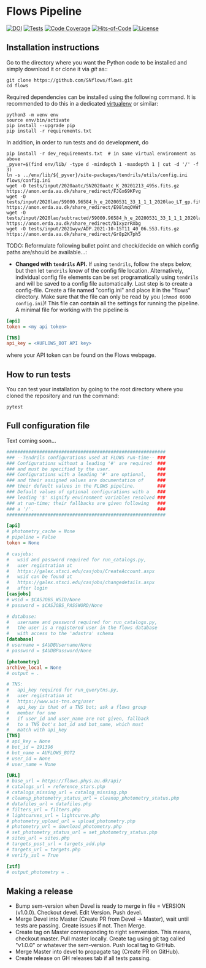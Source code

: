 # Flows Pipeline
[![DOI](https://zenodo.org/badge/241705955.svg)](https://zenodo.org/badge/latestdoi/241705955)
[![Tests](https://github.com/SNflows/flows/actions/workflows/tests.yml/badge.svg?branch=devel)](https://github.com/SNflows/flows/actions/workflows/tests.yml)
[![Code Coverage](https://codecov.io/github/SNflows/flows/branch/devel/graph/badge.svg?token=H8CQGPG0U6)](https://codecov.io/github/SNflows/flows)
[![Hits-of-Code](https://hitsofcode.com/github/SNflows/flows?branch=devel)](https://hitsofcode.com/view/github/SNflows/flows?branch=devel)
[![License](https://img.shields.io/github/license/SNflows/flows.svg)](https://github.com/SNflows/flows/blob/devel/LICENSE)

## Installation instructions
Go to the directory where you want the Python code to be installed and simply download it or clone it via *git* as::

```shell
git clone https://github.com/SNflows/flows.git
cd flows
```

Required dependencies can be installed using the following command. It is recommended to do this in a dedicated [virtualenv](https://virtualenv.pypa.io/en/stable/) or similar:

```shell
python3 -m venv env
source env/bin/activate
pip install --upgrade pip
pip install -r requirements.txt
```

In addition, in order to run tests and do development, do

```shell
pip install -r dev_requirements.txt  # in same virtual environment as above
_pyver=$(find env/lib/ -type d -mindepth 1 -maxdepth 1 | cut -d '/' -f 3)
ln -s ../env/lib/${_pyver}/site-packages/tendrils/utils/config.ini flows/config.ini
wget -O tests/input/2020aatc/SN2020aatc_K_20201213_495s.fits.gz https://anon.erda.au.dk/share_redirect/FJGx69KFvg
wget -O tests/input/2020lao/59000.96584_h_e_20200531_33_1_1_1_2020lao_LT_gp.fits.gz https://anon.erda.au.dk/share_redirect/E98lmqOVWf
wget -O tests/input/2020lao/subtracted/59000.96584_h_e_20200531_33_1_1_1_2020lao_LT_gpdiff.fits.gz https://anon.erda.au.dk/share_redirect/bIxyzrRXbg
wget -O tests/input/2021wyw/ADP.2021-10-15T11_40_06.553.fits.gz https://anon.erda.au.dk/share_redirect/Gr8p2K7ph5
```

TODO: Reformulate following bullet point and check/decide on which config paths are/should be available...:

* **Changed with ``tendrils`` API.** If using ``tendrils``, follow the steps below, but then let ``tendrils`` know of the config file location. Alternatively, individual config file elements can be set programatically using `tendrils` and will be saved to a config file automatically. Last step is to create a config-file. Create a file named "config.ini" and place it in the "flows" directory. Make sure that the file can only be read by you (``chmod 0600 config.ini``)!
This file can contain all the settings for running the pipeline. A minimal file for working with the pipeline is

```ini
[api]
token = <my api token>

[TNS]
api_key = <AUFLOWS_BOT API key>
```

where your API token can be found on the Flows webpage.

## How to run tests

You can test your installation by going to the root directory where you cloned the repository and run the command:

```shell
pytest
```

## Full configuration file

Text coming soon...

```ini
##########################################################
### --Tendrils configurations used at FLOWS run-time-- ###
### Configurations without a leading '#' are required  ###
### and must be specified by the user.                 ###
### Configurations with a leading '#' are optional,    ###
### and their assigned values are documentation of     ###
### their default values in the FLOWS pipeline.        ###
### Default values of optional configurations with a   ###
### leading '$' signify environment variables resolved ###
### at run-time; their fallbacks are given following   ###
### a '/'.                                             ###
##########################################################

[api]
# photometry_cache = None
# pipeline = False
token = None

# casjobs:
#   wsid and password required for run_catalogs.py,
#   user registration at
#   https://galex.stsci.edu/casjobs/CreateAccount.aspx
#   wsid can be found at
#   https://galex.stsci.edu/casjobs/changedetails.aspx
#   after login
[casjobs]
# wsid = $CASJOBS_WSID/None
# password = $CASJOBS_PASSWORD/None

# database:
#   username and password required for run_catalogs.py,
#   the user is a registered user in the flows database
#   with access to the 'adastra' schema
[database]
# username = $AUDBUsername/None
# password = $AUDBPassword/None

[photometry]
archive_local = None
# output = .

# TNS:
#   api_key required for run_querytns.py,
#   user registration at
#   https://www.wis-tns.org/user
#   api_key is that of a TNS bot; ask a flows group
#   member for one
#   if user_id and user_name are not given, fallback
#   to a TNS bot's bot_id and bot_name, which must
#   match with api_key
[TNS]
# api_key = None
# bot_id = 191396
# bot_name = AUFLOWS_BOT2
# user_id = None
# user_name = None

[URL]
# base_url = https://flows.phys.au.dk/api/
# catalogs_url = reference_stars.php
# catalogs_missing_url = catalog_missing.php
# cleanup_photometry_status_url = cleanup_photometry_status.php
# datafiles_url = datafiles.php
# filters_url = filters.php
# lightcurves_url = lightcurve.php
# photometry_upload_url = upload_photometry.php
# photometry_url = download_photometry.php
# set_photometry_status_url = set_photometry_status.php
# sites_url = sites.php
# targets_post_url = targets_add.php
# targets_url = targets.php
# verify_ssl = True

[ztf]
# output_photometry = .
```

## Making a release

 - Bump sem-version when Devel is ready to merge in file = VERSION (v1.0.0). Checkout devel. Edit Version. Push devel.
 - Merge Devel into Master (Create PR from Devel -> Master), wait until tests are passing. Create issues if not. Then Merge.
 - Create tag on Master corresponding to right semversion. This means, checkout master. Pull master locally. Create tag using git tag called "v1.0.0" or whatever the sem-version. Push local tag to GitHub.
 - Merge Master into devel to propagate tag (Create PR on GitHub).
 - Create release on GH releases tab if all tests passing.

